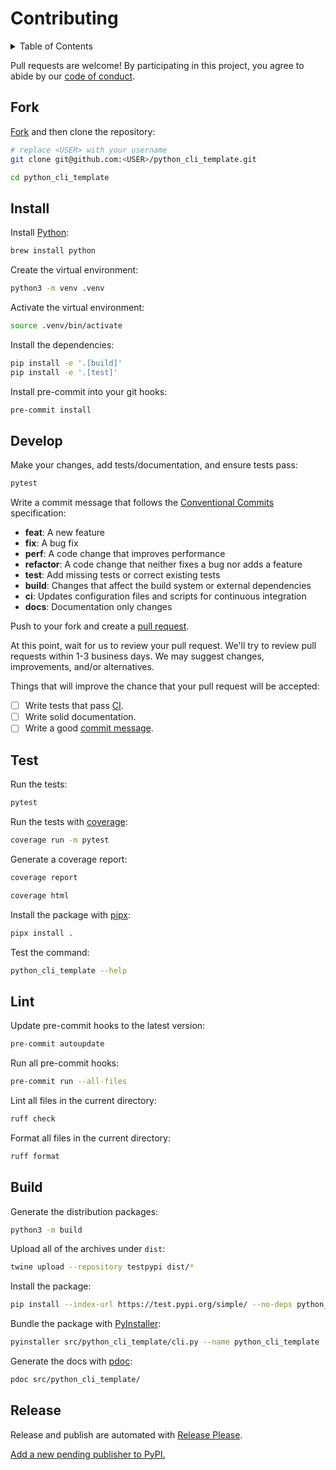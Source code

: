 # Contributing

<details>
<summary>Table of Contents</summary>

- [Fork](#fork)
- [Install](#install)
- [Develop](#develop)
- [Test](#test)
- [Lint](#lint)
- [Build](#build)
- [Release](#release)

</details>

Pull requests are welcome! By participating in this project, you agree to abide by our [code of conduct](https://github.com/remarkablemark/.github/blob/master/CODE_OF_CONDUCT.md).

## Fork

[Fork](https://github.com/remarkablemark/python_cli_template/fork) and then clone the repository:

```sh
# replace <USER> with your username
git clone git@github.com:<USER>/python_cli_template.git
```

```sh
cd python_cli_template
```

## Install

Install [Python](https://www.python.org/):

```sh
brew install python
```

Create the virtual environment:

```sh
python3 -m venv .venv
```

Activate the virtual environment:

```sh
source .venv/bin/activate
```

Install the dependencies:

```sh
pip install -e '.[build]'
pip install -e '.[test]'
```

Install pre-commit into your git hooks:

```sh
pre-commit install
```

## Develop

Make your changes, add tests/documentation, and ensure tests pass:

```sh
pytest
```

Write a commit message that follows the [Conventional Commits](https://www.conventionalcommits.org/) specification:

- **feat**: A new feature
- **fix**: A bug fix
- **perf**: A code change that improves performance
- **refactor**: A code change that neither fixes a bug nor adds a feature
- **test**: Add missing tests or correct existing tests
- **build**: Changes that affect the build system or external dependencies
- **ci**: Updates configuration files and scripts for continuous integration
- **docs**: Documentation only changes

Push to your fork and create a [pull request](https://github.com/remarkablemark/python_cli_template/compare/).

At this point, wait for us to review your pull request. We'll try to review pull requests within 1-3 business days. We may suggest changes, improvements, and/or alternatives.

Things that will improve the chance that your pull request will be accepted:

- [ ] Write tests that pass [CI](https://github.com/remarkablemark/python_cli_template/actions/workflows/test.yml).
- [ ] Write solid documentation.
- [ ] Write a good [commit message](https://github.com/angular/angular/blob/main/CONTRIBUTING.md#commit).

## Test

Run the tests:

```sh
pytest
```

Run the tests with [coverage](https://coverage.readthedocs.io/):

```sh
coverage run -m pytest
```

Generate a coverage report:

```sh
coverage report
```

```sh
coverage html
```

Install the package with [pipx](https://pipx.pypa.io/):

```sh
pipx install .
```

Test the command:

```sh
python_cli_template --help
```

## Lint

Update pre-commit hooks to the latest version:

```sh
pre-commit autoupdate
```

Run all pre-commit hooks:

```sh
pre-commit run --all-files
```

Lint all files in the current directory:

```sh
ruff check
```

Format all files in the current directory:

```sh
ruff format
```

## Build

Generate the distribution packages:

```sh
python3 -m build
```

Upload all of the archives under `dist`:

```sh
twine upload --repository testpypi dist/*
```

Install the package:

```sh
pip install --index-url https://test.pypi.org/simple/ --no-deps python_cli_template
```

Bundle the package with [PyInstaller](https://pyinstaller.org/):

```sh
pyinstaller src/python_cli_template/cli.py --name python_cli_template
```

Generate the docs with [pdoc](https://pdoc.dev/):

```sh
pdoc src/python_cli_template/
```

## Release

Release and publish are automated with [Release Please](https://github.com/googleapis/release-please).

[Add a new pending publisher to PyPI.](https://pypi.org/manage/account/publishing/)
